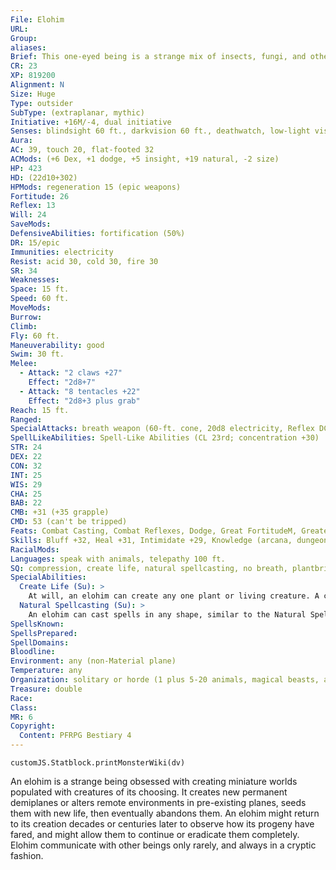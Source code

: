 ```yaml
---
File: Elohim
URL: 
Group: 
aliases: 
Brief: This one-eyed being is a strange mix of insects, fungi, and other living things shaped into a single winged entity.
CR: 23
XP: 819200
Alignment: N
Size: Huge
Type: outsider
SubType: (extraplanar, mythic)
Initiative: +16M/-4, dual initiative
Senses: blindsight 60 ft., darkvision 60 ft., deathwatch, low-light vision, scent; Perception +34
Aura: 
AC: 39, touch 20, flat-footed 32
ACMods: (+6 Dex, +1 dodge, +5 insight, +19 natural, -2 size)
HP: 423
HD: (22d10+302)
HPMods: regeneration 15 (epic weapons)
Fortitude: 26
Reflex: 13
Will: 24
SaveMods: 
DefensiveAbilities: fortification (50%)
DR: 15/epic
Immunities: electricity
Resist: acid 30, cold 30, fire 30
SR: 34
Weaknesses: 
Space: 15 ft.
Speed: 60 ft.
MoveMods: 
Burrow: 
Climb: 
Fly: 60 ft.
Maneuverability: good
Swim: 30 ft.
Melee: 
  - Attack: "2 claws +27"
    Effect: "2d8+7"
  - Attack: "8 tentacles +22"
    Effect: "2d8+3 plus grab"
Reach: 15 ft.
Ranged: 
SpecialAttacks: breath weapon (60-ft. cone, 20d8 electricity, Reflex DC 32 half, usable every 1d4 rounds), constrict (2d8+10), mythic magic, mythic power (6/day, surge +1d8)
SpellLikeAbilities: Spell-Like Abilities (CL 23rd; concentration +30)  Constant-deathwatch, mind blank, speak with animals   At Will-baleful polymorph (DC 22), charm monster (DC 21), etherealness, rest eternalAPG, shapechange, stone shape, greater teleport (self plus 50 lbs. of objects only)   5/day-control weather, greater dispel magic, greater polymorph, heal, plane shift (DC 24), terraformMA   3/day-circle of death (DC 23), disintegrate (DC 23), power word stun 1/day-create demiplaneUM, mage's disjunction
STR: 24
DEX: 22
CON: 32
INT: 25
WIS: 29
CHA: 25
BAB: 22
CMB: +31 (+35 grapple)
CMD: 53 (can't be tripped)
Feats: Combat Casting, Combat Reflexes, Dodge, Great FortitudeM, Greater Vital Strike, Improved Great Fortitude, Improved InitiativeM, Improved Iron Will, Improved Vital Strike, Iron WillM, Vital Strike
Skills: Bluff +32, Heal +31, Intimidate +29, Knowledge (arcana, dungeoneering, geography, nature, planes) +32, Perception +34, Sense Motive +34, Spellcraft +29, Stealth +23, Swim +15, Use Magic Device +29
RacialMods: 
Languages: speak with animals, telepathy 100 ft.
SQ: compression, create life, natural spellcasting, no breath, plantbringer
SpecialAbilities:
  Create Life (Su): >
    At will, an elohim can create any one plant or living creature. A creature created can have no more than 4 Hit Dice and be no larger than Large size, and is not under the elohim's control.
  Natural Spellcasting (Su): >
    An elohim can cast spells in any shape, similar to the Natural Spell feat.
SpellsKnown: 
SpellsPrepared: 
SpellDomains: 
Bloodline: 
Environment: any (non-Material plane)
Temperature: any
Organization: solitary or horde (1 plus 5-20 animals, magical beasts, and plants of CR 8-10)
Treasure: double
Race: 
Class: 
MR: 6
Copyright:
  Content: PFRPG Bestiary 4
---
```

```dataviewjs
customJS.Statblock.printMonsterWiki(dv)
```
An elohim is a strange being obsessed with creating miniature worlds populated with creatures of its choosing. It creates new permanent demiplanes or alters remote environments in pre-existing planes, seeds them with new life, then eventually abandons them. An elohim might return to its creation decades or centuries later to observe how its progeny have fared, and might allow them to continue or eradicate them completely. Elohim communicate with other beings only rarely, and always in a cryptic fashion.
